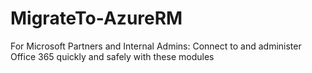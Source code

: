 # MigrateTo-AzureRM

For Microsoft Partners and Internal Admins: Connect to and administer Office 365 quickly and safely with these modules
